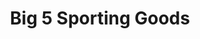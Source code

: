 ---
title: "Big 5 Sporting Goods"
url: /henderson/big-5-sporting-goods-south-eastern-avenue/
shop: sports
---